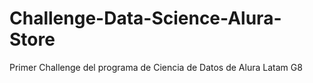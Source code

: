 # Challenge-Data-Science-Alura-Store
Primer Challenge del programa de Ciencia de Datos de Alura Latam G8
